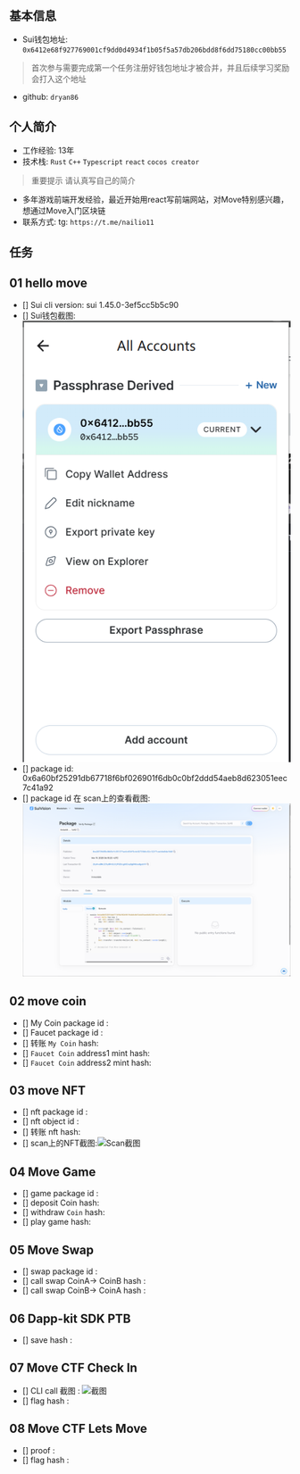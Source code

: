 ## 基本信息
- Sui钱包地址: `0x6412e68f927769001cf9dd0d4934f1b05f5a57db206bdd8f6dd75180cc00bb55`
> 首次参与需要完成第一个任务注册好钱包地址才被合并，并且后续学习奖励会打入这个地址
- github: `dryan86`

## 个人简介
- 工作经验: 13年
- 技术栈: `Rust` `C++` `Typescript` `react` `cocos creator`
> 重要提示 请认真写自己的简介
- 多年游戏前端开发经验，最近开始用react写前端网站，对Move特别感兴趣，想通过Move入门区块链
- 联系方式: tg: `https://t.me/nailio11` 

## 任务

##   01 hello move  
- [] Sui cli version: sui 1.45.0-3ef5cc5b5c90
- [] Sui钱包截图: ![Sui钱包截图](./images/sui_wallet.png)
- [] package id: 0x6a60bf25291db67718f6bf026901f6db0c0bf2ddd54aeb8d623051eec7c41a92
- [] package id 在 scan上的查看截图:![Scan截图](./images/packageid.png)

##   02 move coin
- [] My Coin package id : 
- [] Faucet package id : 
- [] 转账 `My Coin` hash:
- [] `Faucet Coin` address1 mint hash:
- [] `Faucet Coin` address2 mint hash:

##   03 move NFT
- [] nft package id :
- [] nft object id : 
- [] 转账 nft  hash:
- [] scan上的NFT截图:![Scan截图](./images/你的图片地址)

##   04 Move Game
- [] game package id :
- [] deposit Coin hash:
- [] withdraw `Coin` hash:
- [] play game hash:

##   05 Move Swap
- [] swap package id :
- [] call swap CoinA-> CoinB  hash :
- [] call swap CoinB-> CoinA  hash :

##   06 Dapp-kit SDK PTB
- [] save hash :

##   07 Move CTF Check In
- [] CLI call 截图 : ![截图](./images/你的图片地址)
- [] flag hash :

##   08 Move CTF Lets Move
- [] proof : 
- [] flag hash :

